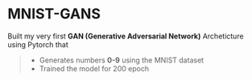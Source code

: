 # MNIST-GANS
Built my very first **GAN (Generative Adversarial Network)** Archeticture using Pytorch that  <br>
> - Generates numbers **0-9** using the MNIST dataset <br>
> - Trained the model for 200 epoch 

